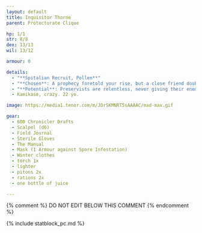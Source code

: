 ```yaml
---
layout: default
title: Inquisitor Thorne
parent: Protectorate Clique

hp: 1/1
str: 8/8
dex: 13/13
wil: 13/12

armour: 0

details:
  - "**Spitalian Recruit, Pollen**"
  - "**Chosen**: A prophecy foretold your rise, but a close friend doubts your destiny and stands in your way. You wear a **prophetic amulet** marking your supposed fate."
  - "**Potential**: Preservists are relentless, never giving their enemies a chance to surrender. Trained in a brutal technique known as Preservalis, they strike with their sword to create an opening, then follow up with a point-blank pistol shot to ensure the kill. The recoil propels them out of reach, leaving their foes defenseless. _Requires dual wielding a **Sword** and a **Pistol**. You may disengage after a melee attack_"
  - Kamikase, crazy. 22 yo.

image: https://media1.tenor.com/m/JDrSKMNRT5sAAAAC/mad-max.gif

gear:
  - 600 Chronicler Drafts
  - Scalpel (d6)
  - Field Journal
  - Sterile Gloves
  - The Manual
  - Mask (1 Armour against Spore Infestation)
  - Winter clothes
  - torch 1x
  - lighter
  - pitons 2x
  - rations 2x
  - one bottle of juice

---
```


{% comment %}
DO NOT EDIT BELOW THIS COMMENT
{% endcomment %}

{% include statblock_pc.md %}
